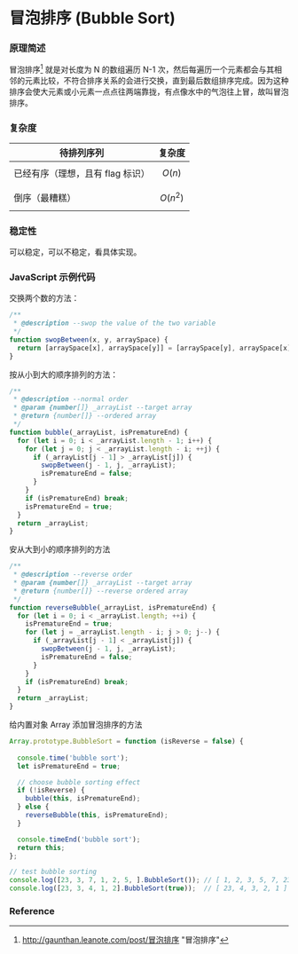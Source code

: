 # 冒泡排序 (Bubble Sort)

### 原理简述

冒泡排序[^1] 就是对长度为 N 的数组遍历 N-1 次，然后每遍历一个元素都会与其相邻的元素比较，不符合排序关系的会进行交换，直到最后数组排序完成。因为这种排序会使大元素或小元素一点点往两端靠拢，有点像水中的气泡往上冒，故叫冒泡排序。

### 复杂度
| 待排列序列 | 复杂度 |
|--|--|
| 已经有序（理想，且有 flag 标识）| $$ O(n) $$ |
| 倒序（最糟糕） | $$ O(n^2) $$ |

### 稳定性

可以稳定，可以不稳定，看具体实现。

### JavaScript 示例代码

交换两个数的方法：
```js
/**
 * @description --swop the value of the two variable
 */
function swopBetween(x, y, arraySpace) {
  return [arraySpace[x], arraySpace[y]] = [arraySpace[y], arraySpace[x]];
}
```
按从小到大的顺序排列的方法：
```js
/**
 * @description --normal order
 * @param {number[]} _arrayList --target array
 * @return {number[]} --ordered array
 */
function bubble(_arrayList, isPrematureEnd) {
  for (let i = 0; i < _arrayList.length - 1; i++) {
    for (let j = 0; j < _arrayList.length - i; ++j) {
      if (_arrayList[j - 1] > _arrayList[j]) {
        swopBetween(j - 1, j, _arrayList);
        isPrematureEnd = false;
      }
    }
    if (isPrematureEnd) break;
    isPrematureEnd = true;
  }
  return _arrayList;
}
```
安从大到小的顺序排列的方法
```js
/**
 * @description --reverse order
 * @param {number[]} _arrayList --target array
 * @return {number[]} --reverse ordered array
 */
function reverseBubble(_arrayList, isPrematureEnd) {
  for (let i = 0; i < _arrayList.length; ++i) {
    isPrematureEnd = true;
    for (let j = _arrayList.length - i; j > 0; j--) {
      if (_arrayList[j - 1] < _arrayList[j]) {
        swopBetween(j - 1, j, _arrayList);
        isPrematureEnd = false;
      }
    }
    if (isPrematureEnd) break;
  }
  return _arrayList;
}
```
给内置对象 Array 添加冒泡排序的方法
```js
Array.prototype.BubbleSort = function (isReverse = false) {
  
  console.time('bubble sort');
  let isPrematureEnd = true;

  // choose bubble sorting effect
  if (!isReverse) {
    bubble(this, isPrematureEnd);
  } else {
    reverseBubble(this, isPrematureEnd);
  }

  console.timeEnd('bubble sort');
  return this;
};
```

```js
// test bubble sorting
console.log([23, 3, 7, 1, 2, 5, ].BubbleSort()); // [ 1, 2, 3, 5, 7, 23 ]
console.log([23, 3, 4, 1, 2].BubbleSort(true));  // [ 23, 4, 3, 2, 1 ]
```

### Reference
[^1]: http://gaunthan.leanote.com/post/冒泡排序 "冒泡排序"
